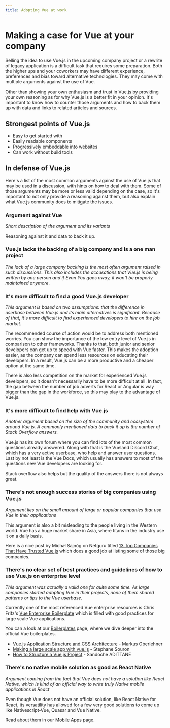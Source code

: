 ```yaml
---
title: Adopting Vue at work
---
```


# Making a case for Vue at your company

Selling the idea to use Vue.js in the upcoming company project or a rewrite of legacy application is a difficult task that requires some preparation. Both the higher ups and your coworkers may have different experience, preferences and bias toward alternative technologies. They may come with multiple arguments against the use of Vue. 

Other than showing your own enthusiasm and trust in Vue.js by providing your own reasoning as for why Vue.js is a better fit in your opinion. It's important to know how to counter those arguments and how to back them up with data and links to related articles and sources.

## Strongest points of Vue.js

  - Easy to get started with
  - Easily readable components
  - Progressively embeddable into websites
  - Can work without build tools

## In defense of Vue.js

Here's a list of the most common arguments against the use of Vue.js that may be used in a discussion, with hints on how to deal with them. Some of those arguments may be more or less valid depending on the case, so it's important to not only provide a reasoning against them, but also explain what Vue.js community does to mitigate the issues.

### Argument against Vue

*Short description of the argument and its variants*

Reasoning against it and data to back it up. 

### Vue.js lacks the backing of a big company and is a one man project

*The lack of a large company backing is the most often argument raised in such discussions. This also includes the accusations that Vue.js is being written by one person and if Evan You goes away, it won't be properly maintained anymore.*

### It's more difficult to find a good Vue.js developer

*This argument is based on two assumptions: that the difference in userbase between Vue.js and its main alternatives is significant. Because of that, it's more difficult to find experienced developers to hire on the job market.*

The recommended course of action would be to address both mentioned worries. You can show the importance of the low entry level of Vue.js in comparison to other frameworks. Thanks to that, both junior and senior developers can get up to speed with Vue faster. This makes the adoption easier, as the company can spend less resources on educating their developers. In a result, Vue.js can be a more productive and a cheaper option at the same time.

There is also less competition on the market for experienced Vue.js developers, so it doesn't necessarily have to be more difficult at all. In fact, the gap between the number of job adverts for React or Angular is way bigger than the gap in the workforce, so this may play to the advantage of Vue.js.

### It's more difficult to find help with Vue.js

*Another argument based on the size of the community and ecosystem around Vue.js. A commonly mentioned data to back it up is the number of Stack Overflow answers.*

Vue.js has its own forum where you can find lots of the most common questions already answered. Along with that is the Vueland Discord Chat, which has a very active userbase, who help and answer user questions. Last by not least is the Vue Docs, which usually has answers to most of the questions new Vue developers are looking for.
 
 Stack overflow also helps but the quality of the answers there is not always great.

### There's not enough success stories of big companies using Vue.js

*Argument lies on the small amount of large or popular companies that use Vue in their applications*

This argument is also a bit misleading to the people living in the Western world. Vue has a huge market share in Asia, where titans in the industry use it on a daily basis.

Here is a nice post by Michał Sajnóg on Netguru titled [13 Top Companies That Have Trusted Vue.js](https://www.netguru.com/blog/13-top-companies-that-have-trusted-vue.js-examples-of-applications) which does a good job at listing some of those big companies.

### There's no clear set of best practices and guidelines of how to use Vue.js on enterprise level

*This argument was actually a valid one for quite some time. As large companies started adopting Vue in their projects, none of them shared patterns or tips to the Vue userbase.*

Currently one of the most referenced Vue enterprise resources is Chris Fritz's [Vue Enterprise Boilerplate](https://github.com/chrisvfritz/vue-enterprise-boilerplate/) which is filled with good practices for large scale Vue applications.

You can a look at our [Boilerplates](../ecosystem/boilerplates.md) page, where we dive deeper into the official Vue boilerplates.

<useful-links>
<useful-links-section title="Tutorials">

  - [Vue.js Application Structure and CSS Architecture](https://markus.oberlehner.net/blog/vue-application-structure-and-css-architecture/) - Markus Oberlehner
  - [Making a large scale app with vue.js](https://medium.com/@stephane.souron/making-a-large-scale-app-with-vue-js-part-1-modularize-your-store-bf9066436502) - Stephane Souron
  - [How to Structure a Vue.js Project](https://itnext.io/how-to-structure-a-vue-js-project-29e4ddc1aeeb) - Sandoche ADITTANE

</useful-links-section>
</useful-links>

### There's no native mobile solution as good as React Native

*Argument coming from the fact that Vue does not have a solution like React Native, which is kind of an official way to write truly Native mobile applications in React*

Even though Vue does not have an official solution, like React Native for React, its versatility has allowed for a few very good solutions to come up like Nativescript-Vue, Quasar and Vue Native.

Read about them in our [Mobile Apps](../ecosystem/mobile-apps.md) page.

